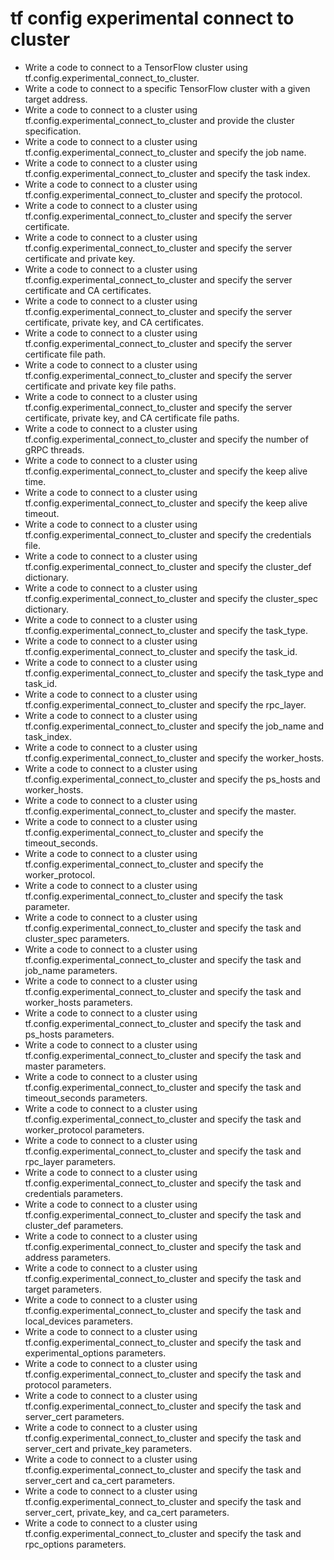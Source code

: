 # tf config experimental connect to cluster

- Write a code to connect to a TensorFlow cluster using tf.config.experimental_connect_to_cluster.
- Write a code to connect to a specific TensorFlow cluster with a given target address.
- Write a code to connect to a cluster using tf.config.experimental_connect_to_cluster and provide the cluster specification.
- Write a code to connect to a cluster using tf.config.experimental_connect_to_cluster and specify the job name.
- Write a code to connect to a cluster using tf.config.experimental_connect_to_cluster and specify the task index.
- Write a code to connect to a cluster using tf.config.experimental_connect_to_cluster and specify the protocol.
- Write a code to connect to a cluster using tf.config.experimental_connect_to_cluster and specify the server certificate.
- Write a code to connect to a cluster using tf.config.experimental_connect_to_cluster and specify the server certificate and private key.
- Write a code to connect to a cluster using tf.config.experimental_connect_to_cluster and specify the server certificate and CA certificates.
- Write a code to connect to a cluster using tf.config.experimental_connect_to_cluster and specify the server certificate, private key, and CA certificates.
- Write a code to connect to a cluster using tf.config.experimental_connect_to_cluster and specify the server certificate file path.
- Write a code to connect to a cluster using tf.config.experimental_connect_to_cluster and specify the server certificate and private key file paths.
- Write a code to connect to a cluster using tf.config.experimental_connect_to_cluster and specify the server certificate, private key, and CA certificate file paths.
- Write a code to connect to a cluster using tf.config.experimental_connect_to_cluster and specify the number of gRPC threads.
- Write a code to connect to a cluster using tf.config.experimental_connect_to_cluster and specify the keep alive time.
- Write a code to connect to a cluster using tf.config.experimental_connect_to_cluster and specify the keep alive timeout.
- Write a code to connect to a cluster using tf.config.experimental_connect_to_cluster and specify the credentials file.
- Write a code to connect to a cluster using tf.config.experimental_connect_to_cluster and specify the cluster_def dictionary.
- Write a code to connect to a cluster using tf.config.experimental_connect_to_cluster and specify the cluster_spec dictionary.
- Write a code to connect to a cluster using tf.config.experimental_connect_to_cluster and specify the task_type.
- Write a code to connect to a cluster using tf.config.experimental_connect_to_cluster and specify the task_id.
- Write a code to connect to a cluster using tf.config.experimental_connect_to_cluster and specify the task_type and task_id.
- Write a code to connect to a cluster using tf.config.experimental_connect_to_cluster and specify the rpc_layer.
- Write a code to connect to a cluster using tf.config.experimental_connect_to_cluster and specify the job_name and task_index.
- Write a code to connect to a cluster using tf.config.experimental_connect_to_cluster and specify the worker_hosts.
- Write a code to connect to a cluster using tf.config.experimental_connect_to_cluster and specify the ps_hosts and worker_hosts.
- Write a code to connect to a cluster using tf.config.experimental_connect_to_cluster and specify the master.
- Write a code to connect to a cluster using tf.config.experimental_connect_to_cluster and specify the timeout_seconds.
- Write a code to connect to a cluster using tf.config.experimental_connect_to_cluster and specify the worker_protocol.
- Write a code to connect to a cluster using tf.config.experimental_connect_to_cluster and specify the task parameter.
- Write a code to connect to a cluster using tf.config.experimental_connect_to_cluster and specify the task and cluster_spec parameters.
- Write a code to connect to a cluster using tf.config.experimental_connect_to_cluster and specify the task and job_name parameters.
- Write a code to connect to a cluster using tf.config.experimental_connect_to_cluster and specify the task and worker_hosts parameters.
- Write a code to connect to a cluster using tf.config.experimental_connect_to_cluster and specify the task and ps_hosts parameters.
- Write a code to connect to a cluster using tf.config.experimental_connect_to_cluster and specify the task and master parameters.
- Write a code to connect to a cluster using tf.config.experimental_connect_to_cluster and specify the task and timeout_seconds parameters.
- Write a code to connect to a cluster using tf.config.experimental_connect_to_cluster and specify the task and worker_protocol parameters.
- Write a code to connect to a cluster using tf.config.experimental_connect_to_cluster and specify the task and rpc_layer parameters.
- Write a code to connect to a cluster using tf.config.experimental_connect_to_cluster and specify the task and credentials parameters.
- Write a code to connect to a cluster using tf.config.experimental_connect_to_cluster and specify the task and cluster_def parameters.
- Write a code to connect to a cluster using tf.config.experimental_connect_to_cluster and specify the task and address parameters.
- Write a code to connect to a cluster using tf.config.experimental_connect_to_cluster and specify the task and target parameters.
- Write a code to connect to a cluster using tf.config.experimental_connect_to_cluster and specify the task and local_devices parameters.
- Write a code to connect to a cluster using tf.config.experimental_connect_to_cluster and specify the task and experimental_options parameters.
- Write a code to connect to a cluster using tf.config.experimental_connect_to_cluster and specify the task and protocol parameters.
- Write a code to connect to a cluster using tf.config.experimental_connect_to_cluster and specify the task and server_cert parameters.
- Write a code to connect to a cluster using tf.config.experimental_connect_to_cluster and specify the task and server_cert and private_key parameters.
- Write a code to connect to a cluster using tf.config.experimental_connect_to_cluster and specify the task and server_cert and ca_cert parameters.
- Write a code to connect to a cluster using tf.config.experimental_connect_to_cluster and specify the task and server_cert, private_key, and ca_cert parameters.
- Write a code to connect to a cluster using tf.config.experimental_connect_to_cluster and specify the task and rpc_options parameters.